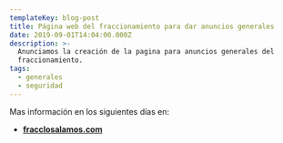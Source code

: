 ```yaml
---
templateKey: blog-post
title: Página web del fraccionamiento para dar anuncios generales
date: 2019-09-01T14:04:00.000Z
description: >-
  Anunciamos la creación de la pagina para anuncios generales del
  fraccionamiento.
tags:
  - generales
  - seguridad
---
```



Mas información en los siguientes días en:

* ****[**fracclosalamos.com**](https://www.fracclosalamos.com)****
